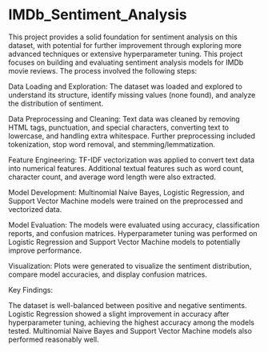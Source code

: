 # IMDb_Sentiment_Analysis
This project provides a solid foundation for sentiment analysis on this dataset, with potential for further improvement through exploring more advanced techniques or extensive hyperparameter tuning.
This project focuses on building and evaluating sentiment analysis models for IMDb movie reviews. The process involved the following steps:

Data Loading and Exploration: The dataset was loaded and explored to understand its structure, identify missing values (none found), and analyze the distribution of sentiment.

Data Preprocessing and Cleaning: Text data was cleaned by removing HTML tags, punctuation, and special characters, converting text to lowercase, and handling extra whitespace. Further preprocessing included tokenization, stop word removal, and stemming/lemmatization.

Feature Engineering: TF-IDF vectorization was applied to convert text data into numerical features. Additional textual features such as word count, character count, and average word length were also extracted.

Model Development: Multinomial Naive Bayes, Logistic Regression, and Support Vector Machine models were trained on the preprocessed and vectorized data.

Model Evaluation: The models were evaluated using accuracy, classification reports, and confusion matrices. Hyperparameter tuning was performed on Logistic Regression and Support Vector Machine models to potentially improve performance.

Visualization: Plots were generated to visualize the sentiment distribution, compare model accuracies, and display confusion matrices.

Key Findings:

The dataset is well-balanced between positive and negative sentiments.
Logistic Regression showed a slight improvement in accuracy after hyperparameter tuning, achieving the highest accuracy among the models tested.
Multinomial Naive Bayes and Support Vector Machine models also performed reasonably well.
